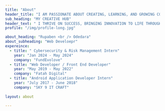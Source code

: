```yaml
---
title: "About"
header_title: "I AM PASSIONATE ABOUT CREATING, LEARNING, AND GROWING CONSTANTLY"
sub_heading: "MY CREATIVE HUB"
header_text: " I THRIVE ON SUCCESS, BRINGING INNOVATION TO LIFE THROUGH VERSATILE DESIGN, BRANDING, AND CUTTING-EDGE TECHNOLOGY DEVELOPMENTWE"
profile: "/img/profile-long.jpg"

about_heading: "Rupaben <br /> Odedara"
about_subheading: "Web Develoepr" 
expereince: 
  - title: " Cybersecurity & Risk Management Intern"
    year: "Jan 2024 - May 2024"
    company: "FundEvolove"
  - title: "Web Developer / Front End Developer"
    year: "May 2019 - May 2022"
    company: "Fatah Digital"
  - title: "Android Application Developer Intern"
    year: "July 2017 - June 2018"
    company: "SKY 9 IT CRAFT"
 
layout: about

---
```


